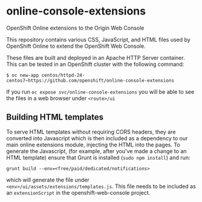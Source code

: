 # online-console-extensions
OpenShift Online extensions to the Origin Web Console

This repository contains various CSS, JavaScript, and HTML files used by OpenShift Online to extend the OpenShift Web Console.

These files are built and deployed in an Apache HTTP Server container. This can be tested in an OpenShift cluster with the following command:

`$ oc new-app centos/httpd-24-centos7~https://github.com/openshift/online-console-extensions`

If you run `oc expose svc/online-console-extensions` you will be able to see the files in a web browser under `<route>/ui`

## Building HTML templates

To serve HTML templates without requiring CORS headers, they are converted into Javascript which is then included as a dependency to our main online extensions module, injecting the HTML into the pages. To generate the Javascript, (for example, after you've made a change to an HTML template) ensure that Grunt is installed (`sudo npm install`) and run:

`grunt build --env=<free/paid/dedicated/notifications>`

which will generate the file under `<env>/ui/assets/extensions/templates.js`. This file needs to be included as an `extensionScript` in the openshift-web-console project.